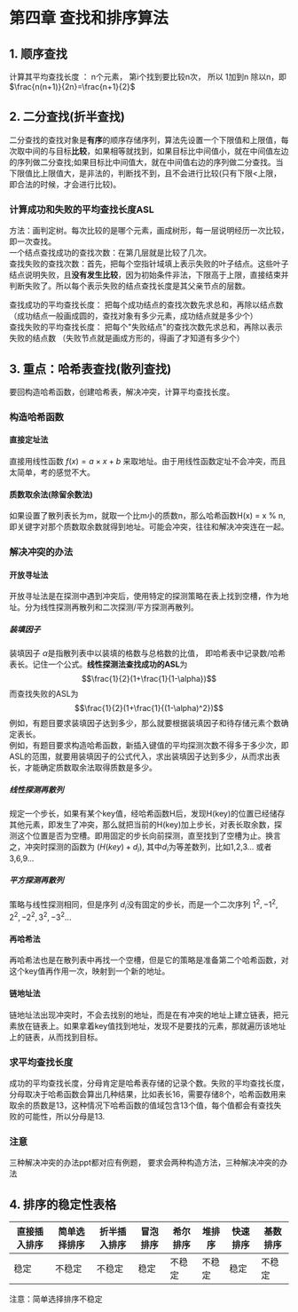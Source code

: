 # 第四章 查找和排序算法
## 1. 顺序查找
计算其平均查找长度 ： n个元素， 第i个找到要比较n次， 所以 1加到n 除以n，即 $\frac{n(n+1)}{2n}=\frac{n+1}{2}$
## 2. 二分查找(折半查找)
二分查找的查找对象是**有序**的顺序存储序列，算法先设置一个下限值和上限值，每次取中间的与目标**比较**，如果相等就找到，如果目标比中间值小，就在中间值左边的序列做二分查找;如果目标比中间值大，就在中间值右边的序列做二分查找。当下限值比上限值大，是非法的，判断找不到，且不会进行比较(只有下限<上限，即合法的时候，才会进行比较)。
### 计算成功和失败的平均查找长度ASL
方法：画判定树。每次比较的是哪个元素，画成树形，每一层说明经历一次比较，即一次查找。  
一个结点查找成功的查找次数：在第几层就是比较了几次。  
查找失败的查找次数：首先，把每个空指针域填上表示失败的叶子结点。这些叶子结点说明失败，且**没有发生比较**，因为初始条件非法，下限高于上限，直接结束并判断失败了。所以每个表示失败的结点查找长度是其父亲节点的层数。

查找成功的平均查找长度： 把每个成功结点的查找次数先求总和，再除以结点数  （成功结点一般画成圆的，查找对象有多少元素，成功结点就是多少个）   
查找失败的平均查找长度： 把每个"失败结点"的查找次数先求总和，再除以表示失败的结点数  （失败节点就是画成方形的，得画了才知道有多少个）  

## 3. 重点：哈希表查找(散列查找)
要回构造哈希函数，创建哈希表，解决冲突，计算平均查找长度。
### 构造哈希函数
#### 直接定址法
直接用线性函数 $f(x)=a \times x+b$ 来取地址。由于用线性函数定址不会冲突，而且太简单，考的感觉不大。
#### 质数取余法(除留余数法)
如果设置了散列表长为m，就取一个比m小的质数n，那么哈希函数H(x) = x % n, 即关键字对那个质数取余数就得到地址。可能会冲突，往往和解决冲突连在一起。
### 解决冲突的办法
#### 开放寻址法
开放寻址法是在探测中遇到冲突后，使用特定的探测策略在表上找到空槽，作为地址。分为线性探测再散列和二次探测/平方探测再散列。
##### 装填因子
装填因子 $\alpha$是指散列表中以装填的格数与总格数的比值， 即哈希表中记录数/哈希表长。记住一个公式。**线性探测法查找成功的ASL**为 $$\frac{1}{2}(1+\frac{1}{1-\alpha})$$
而查找失败的ASL为 $$\frac{1}{2}(1+\frac{1}{(1-\alpha)^2})$$
例如，有题目要求装填因子达到多少，那么就要根据装填因子和待存储元素个数确定表长。  
例如，有题目要求构造哈希函数，新插入键值的平均探测次数不得多于多少次，即ASL的范围，就要用装填因子的公式代入，求出装填因子达到多少，从而求出表长，才能确定质数取余法取得质数是多少。
##### 线性探测再散列
规定一个步长，如果有某个key值，经哈希函数H后，发现H(key)的位置已经储存其他元素，即发生了冲突，那么就把当前的H(key)加上步长，对表长取余数，探测这个位置是否为空槽。即用固定的步长向前探测，直至找到了空槽为止。换言之，冲突时探测的函数为 $(H(key)+d_i)%m$, 其中$d_i$为等差数列，比如1,2,3... 或者3,6,9...
##### 平方探测再散列
策略与线性探测相同，但是序列 $d_i$没有固定的步长，而是一个二次序列 $1^2,-1^2,2^2,-2^2,3^2,-3^2...$
#### 再哈希法
再哈希法也是在散列表中再找一个空槽，但是它的策略是准备第二个哈希函数，对这个key值再作用一次，映射到一个新的地址。
#### 链地址法
链地址法出现冲突时，不会去找别的地址，而是在有冲突的地址上建立链表，把元素放在链表上。如果拿着key值找到地址，发现不是要找的元素，那就遍历该地址上的链表，从而找到目标。
### 求平均查找长度
成功的平均查找长度，分母肯定是哈希表存储的记录个数。失败的平均查找长度，分母取决于哈希函数会算出几种结果，比如表长16，需要存储8个，哈希函数用来取余的质数是13，这种情况下哈希函数的值域包含13个值，每个值都会有查找失败的可能性，所以分母是13. 

### 注意
三种解决冲突的办法ppt都对应有例题， 要求会两种构造方法，三种解决冲突的办法

## 4. 排序的稳定性表格

|直接插入排序|简单选择排序|折半插入排序|冒泡排序|希尔排序|堆排序|快速排序|基数排序|
|-----------|-----------|------|------|--------|------|------|--------|
| 稳定      |不稳定|      不稳定| 稳定|    不稳定|不稳定|稳定|不稳定|稳定|

注意：简单选择排序不稳定

